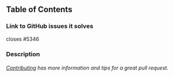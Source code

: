 ## Table of Contents
### Link to GitHub issues it solves
closes #5346
### Description

###### [Contributing](https://github.com/zeoflow/stylar/blob/master/docs/contributing.md) has more information and tips for a great pull request.